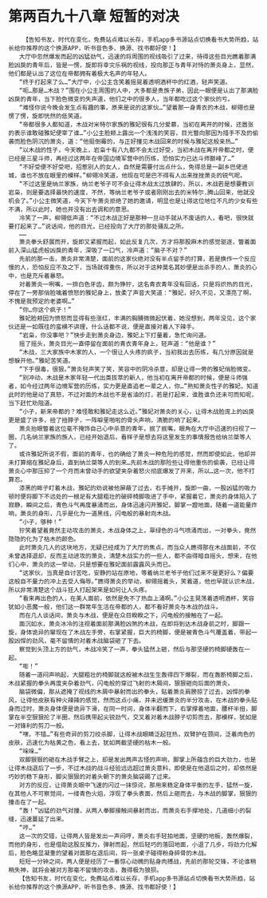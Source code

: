# 第两百九十八章 短暂的对决
        【告知书友，时代在变化，免费站点难以长存，手机app多书源站点切换看书大势所趋，站长给你推荐的这个换源APP，听书音色多、换源、找书都好使！】
       大厅中忽然爆发而起的凶猛劲气，迅速的将周围的视线吸引了过来，待得这些目光瞧着那满脸凶戾的青年后，皆是一愣，旋即将幸灾乐祸的视线，投向那正与青年对恃的萧炎身上，显然，他们都是认出了这位在帝都拥有着极大名声的年轻人。
       “终于打起来了么…”大厅中，小公主含笑着摇晃着透明酒杯中的红酒，轻声笑道。
       “呃…那是…木战？”围在小公主周围的人中，大多都是贵族子弟，因此一眼便是认出了那满脸凶戾的青年，当下脸色微变的失声道，他们之中的很多人，当年都吃过这个家伙的亏。
       “难怪你说今晚会发生点有趣的事，原来是说的这家伙…”望着那一身青衣的木战，柳翎也是愣了愣，旋即恍然的低笑道。
       “帝都很多人都知道，木战对米特尔家族的雅妃很有几分爱慕，当初在离开的时候，还嚣张的表示谁敢碰雅妃便宰了谁…”小公主脸颊上露出一个浅浅的笑容，目光瞥向那因为措手不及的偷袭而脸色阴沉的萧炎，道：“他挺倒霉的，与正好撞见木战回来的时候与雅妃这般亲热…”
       “以木战的性子，今天晚上，岩枭十有八九都不会太过好受，当初木战在离开帝都之时，便已经是三星斗师，再经过这两年在帝国边境军营中的历练，恐怕实力已达斗师巅峰了…”
       “不好受便不好受吧，招惹别人的女人，自然是需要付出点什么，免得总是一副乡巴佬进城，谁也不放在眼里的模样。”柳翎冷笑道，他现在可是巴不得有人出来挫挫萧炎的锐气呢。
       “不过这里是纳兰家族，纳兰老爷子可不会让得木战太过放肆的，所以，木战若是想要教训岩枭，则是要选择最快的速度，不然，等纳兰老爷子或者刚刚出去的米特尔.腾山回来，他就没机会了。”小公主微笑道，今天下午萧炎拒绝了她的邀请，明显也是让得这位地位不凡的少女有些不满，所以此时，她也并没有出去调和的意思。
       冷笑了一声，柳翎低声道：“不过木战正好是那种一旦动手就从不废话的人，看吧，很快就要打起来了…”说话间，他的目光，已经投向了大厅的那处骚乱之所。
       ……
       萧炎拳头舒展而开，旋即又紧握而起，如此反复几次，方才将那股麻木的感觉驱逐，瞥着面前入深山猛虎般凶戾的青年，深吸了一口气，冷声道：“脑子不对？”
       先前的那一击，萧炎非常清楚，面前的这家伙绝对没有半点留手的打算，若是换作一个反应慢的人，恐怕反应不及之下，当场就得重伤，所以对于这种莫名其妙便是出杀手的人，萧炎的心中，也是充斥着暴怒。
       对着萧炎一咧嘴，一排白色牙齿，颇为狰狞，这名青衣青年没有回话，只是将炽热的目光，停在了一旁那俏脸噙着愤怒的雅妃身上，放柔了声音大笑道：“雅妃，好久不见，又漂亮了啊，不愧是我预定的老婆啊…”
       “你…你这个疯子！”
       雅妃脸颊因为愤怒而显得有些涨红，丰满的胸脯微微起伏着，她没想到，两年没见，这个家伙还是一如既往的蛮横不讲理，什么话都不说，便是直接对着人下辣手。
       “岩枭，你没事吧？”快步走到萧炎身边，雅妃上下打量着，急忙询问道。
       摇了摇头，萧炎目光一直停留在面前的青衣青年身上，轻声道：“他是谁？”
       “木战，三大家族中木家的人，一个很让人头疼的疯子，当初我出去历练，有几分原因就是想躲开他。”雅妃苦笑道。
       “下手很毒，很狠。”萧炎轻声笑了笑，笑容中的阴冷杀意，却是让得一旁的雅妃俏脸微变。
       “别冲动，木战是木家年轻一代出类拔萃的新人，他当初在离开帝都的时候，便是斗师强者，如今经过两年边境军营的历练，实力更是直追老一辈之人，你…”熟知萧炎性子的雅妃，知道此时的他是动了真怒，不过对面的木战也不是省油的灯，若是打起来，谁胜谁负还未可而知呢，当下赶忙劝阻道。
       “小子，新来帝都的？难怪敢和雅妃走这么近。”雅妃对萧炎的关心，让得木战脸庞上的凶戾更是盛了许多，扭了扭脖子，一阵噼里啪啦的骨头声响，清脆的响了起来。
       萧炎抬眼瞥着这位毫不掩饰自己心中杀意的青年，抿了抿嘴，眼角在大厅中迅速的扫视了一圈，几名纳兰家族的族人，已经开始退后，看样子是想去将这里发生的事情报告给纳兰桀等人了。
       或许雅妃所说不假，面前的青年，也的确给了萧炎一种危险的感觉，然而即使如此，他却并未打算缩在雅妃身后，直到纳兰桀等人的到来…先前木战的那险些让得他重伤的偷袭，已经让得萧炎心中那压抑了一个月而未曾动手的欲望夹杂着怒火彻底爆发了开来，所以…这一次，他不打算忍。
       漆黑的眸子盯着木战，雅妃的劝说被他屏蔽了过去，右手摊开，旋即一曲，一股凶猛的吸力顿时便将脚下不远处的一根足有大腿粗壮的破碎椅脚吸进了手中，紧握着它，萧炎的身体陷入了寂静，瞬间之后，青色斗气再度暴涌而出，身体迅速闪开雅妃，脚掌一蹬地面，随着一道能量炸响，萧炎的身形，几乎是化为一道黑线，闪电般的暴射向木战。
       “小子，够种！”
       狞笑着望着竟然主动攻击的萧炎，木战身体之上，翠绿色的斗气喷涌而出，一对拳头，竟然隐隐的化为了枯木的颜色。
       此时萧炎几人的这块地方，无疑已经成为了大厅的焦点，而当众人瞧得那在木战面前，不仅未曾选择退却，反而主动进攻的萧炎，清楚木战实力的一些人，都不由得暗自摇头，想来，在他们心中，萧炎的这一举动，只是想要在雅妃面前露露风头而已。
       “这家伙，当真是自讨苦吃，安静的站在原地，等着纳兰老爷子他们过来不是更好么？偏要这般自不量力的冲上去受人侮辱。”瞧得萧炎的举动，柳翎摇着头，笑着道，他也早就认识木战，所以非常清楚这个战斗狂人打起架来是如何让人头疼。
       “看来再出色的人，在美人面前，依然是免不了热血上涌啊。”小公主晃荡着透明酒杯，笑容犹如小恶魔一般，他们这一群常年生活在帝都的人，都不看好萧炎与木战的战斗。
       而在几人谈话间，萧炎与木战，便是在众目睽睽之下，闪电般的接触在了一起。
       面沉如水，萧炎冰冷的注视着面前那满脸凶煞的木战，在即将到达木战身前之时，脚跟一旋，身体诡异的窜现在了木战左手旁，右掌紧握，巨大的椅脚，便是被青色斗气覆盖着，带起一股凶悍的劲风，毫不留情的对着木战脑袋砸了下去。
       察觉到头顶上方的劲气，木战冷笑了一声，拳头猛然上砸，然后与那坚硬的椅脚硬轰在一起。
       “嘭！”
       随着一道闷声响起，大腿粗壮的椅脚就这般被木战生生轰得四下爆裂，而在轰断椅脚之后，木战紧握的拳头再度夹杂着劲气，闪电般的穿过飞射的木屑间，狠狠砸向后面的萧炎。
       脑袋微偏，那从遮掩了视线的木屑中暴射而出的拳头，贴着萧炎肩膀掠了过去，凶悍的拳风，让得他皮肤有种火辣辣的感觉，然而这点小痛，并未迟缓萧炎的半分攻击，在木战的拳头贴身而过时，萧炎身体便是诡异下滑，在同一时间，身体半翻而下，右掌撑着地面，腰杆半扭，脚掌在半空狠狠抡了半圈，然后携带起尖锐劲气，交叉着对着木战脖子切剪而去，那模样，犹如是一对锋利的剪刀一般。
       “嘿，不错…”有些奇异的剪刀绞杀脚，让得木战眼睛泛起狂热，双臂护在颈间，泛着肉色的皮肤，迅速化为枯黄之色，看上去，犹如两截坚硬的枯木一般。
       “哚哚…”
       双脚狠狠的砸在木战手臂之上，却是发出两声古怪的声响，脚掌上所蕴含的巨大劲力，也是让得木战退后了一步，不过木战的战斗经验远远超过萧炎意料，即使是在他退后之时，却依然是巧妙的稳下身形，脚尖狠狠的对着头朝下的萧炎脑袋踢了过来。
       对方的反应，让得萧炎眼中飞速的闪过一抹惊诧，那用来稳定身体平衡的左手，猛然一旋，在其他人不可察觉间，一缕青色火焰，浮现了拳头表面，然后上砸而去，与木战的脚掌，狠狠的撞击在了一起。
       “轰！”凶猛的劲气对撞，从两人拳脚接触间暴射而出，而萧炎右手撑地处，几道细小的裂缝，迅速蔓延了出来。
       “哼…”
       这一次的交错，让得两人皆是发出一声闷哼，萧炎右手轻拍地面，坚硬的地板，轰然爆裂，而他的身形，也是借助这股反推力，弹射而起，然后轻巧的落回地面，小退了几步，将劲力化解后，脸色略显凝重的望着对面那在退后间，将一张桌子碰得粉身碎骨的木战。
       短短一分钟之间，两人便是经历了一番惊心动魄的贴身肉搏战，先前的那轮交锋，不论谁稍稍失神，就将会被对方那毫不留情的攻击，轰得极为狼狈。
       【告知书友，时代在变化，免费站点难以长存，手机app多书源站点切换看书大势所趋，站长给你推荐的这个换源APP，听书音色多、换源、找书都好使！】